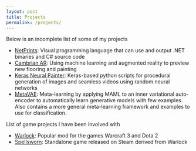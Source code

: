 ```yaml
---
layout: post
title: Projects
permalink: /projects/
---
```


Below is an incomplete list of some of my projects
- [NetPrints](https://warlock.ai/netprints/): Visual programming language that can use and output .NET binaries and C# source code
- [Cambrian AR](http://www.cambrian.io/): Using machine learning and augmented reality to preview new flooring and painting
- [Keras Neural Painter](https://github.com/RobinKa/kerasneuralpainter): Keras-based python scripts for procedural generation of images and seamless videos using random neural networks
- [MetaVAE](https://github.com/RobinKa/MetaVAE): Meta-learning by applying MAML to an inner variational auto-encoder to automatically learn generative models with few examples. Also contains a more general meta-learning framework and examples to use for classification.

List of game projects I have been involved with
- [Warlock](https://www.warlockbrawl.com/): Popular mod for the games Warcraft 3 and Dota 2
- [Spellsworn](https://www.spellsworn.com/): Standalone game released on Steam derived from Warlock
